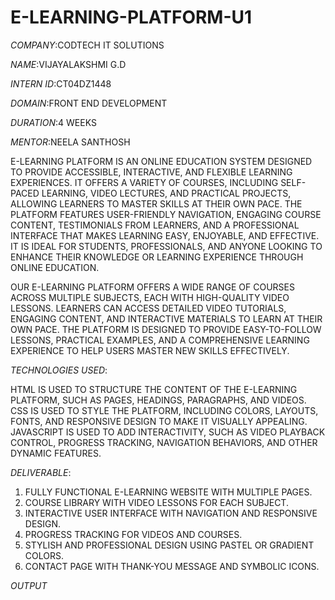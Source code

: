 # E-LEARNING-PLATFORM-U1

*COMPANY*:CODTECH IT SOLUTIONS

*NAME*:VIJAYALAKSHMI G.D

*INTERN ID*:CT04DZ1448

*DOMAIN*:FRONT END DEVELOPMENT

*DURATION*:4 WEEKS

*MENTOR*:NEELA SANTHOSH

E-LEARNING PLATFORM IS AN ONLINE EDUCATION SYSTEM DESIGNED TO PROVIDE ACCESSIBLE, INTERACTIVE, AND FLEXIBLE LEARNING EXPERIENCES. IT OFFERS A VARIETY OF COURSES, INCLUDING SELF-PACED LEARNING, VIDEO LECTURES, AND PRACTICAL PROJECTS, ALLOWING LEARNERS TO MASTER SKILLS AT THEIR OWN PACE. THE PLATFORM FEATURES USER-FRIENDLY NAVIGATION, ENGAGING COURSE CONTENT, TESTIMONIALS FROM LEARNERS, AND A PROFESSIONAL INTERFACE THAT MAKES LEARNING EASY, ENJOYABLE, AND EFFECTIVE. IT IS IDEAL FOR STUDENTS, PROFESSIONALS, AND ANYONE LOOKING TO ENHANCE THEIR KNOWLEDGE OR LEARNING EXPERIENCE THROUGH ONLINE EDUCATION.

OUR E-LEARNING PLATFORM OFFERS A WIDE RANGE OF COURSES ACROSS MULTIPLE SUBJECTS, EACH WITH HIGH-QUALITY VIDEO LESSONS. LEARNERS CAN ACCESS DETAILED VIDEO TUTORIALS, ENGAGING CONTENT, AND INTERACTIVE MATERIALS TO LEARN AT THEIR OWN PACE. THE PLATFORM IS DESIGNED TO PROVIDE EASY-TO-FOLLOW LESSONS, PRACTICAL EXAMPLES, AND A COMPREHENSIVE LEARNING EXPERIENCE TO HELP USERS MASTER NEW SKILLS EFFECTIVELY.

*TECHNOLOGIES USED*:

HTML  IS USED TO STRUCTURE THE CONTENT OF THE E-LEARNING PLATFORM, SUCH AS PAGES, HEADINGS, PARAGRAPHS, AND VIDEOS.  
CSS  IS USED TO STYLE THE PLATFORM, INCLUDING COLORS, LAYOUTS, FONTS, AND RESPONSIVE DESIGN TO MAKE IT VISUALLY APPEALING.  
JAVASCRIPT  IS USED TO ADD INTERACTIVITY, SUCH AS VIDEO PLAYBACK CONTROL, PROGRESS TRACKING, NAVIGATION BEHAVIORS, AND OTHER DYNAMIC FEATURES.

*DELIVERABLE*:

1. FULLY FUNCTIONAL E-LEARNING WEBSITE WITH MULTIPLE PAGES.  
2. COURSE LIBRARY WITH VIDEO LESSONS FOR EACH SUBJECT.  
3. INTERACTIVE USER INTERFACE WITH NAVIGATION AND RESPONSIVE DESIGN.  
4. PROGRESS TRACKING FOR VIDEOS AND COURSES.  
5. STYLISH AND PROFESSIONAL DESIGN USING PASTEL OR GRADIENT COLORS.  
6. CONTACT PAGE WITH THANK-YOU MESSAGE AND SYMBOLIC ICONS.

*OUTPUT*
